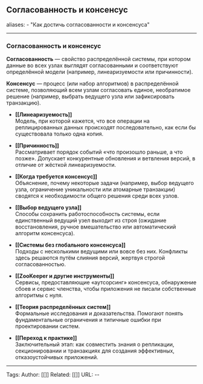 ## Согласованность и консенсус
aliases: 
	- "Как достичь согласованности и консенсуса"

---

### Согласованность и консенсус 


**Согласованность** — свойство распределённой системы, при котором данные во всех узлах выглядят согласованными и соответствуют определённой модели (например, линеаризуемости или причинности).

**Консенсус** — процесс (или набор алгоритмов) в распределённой системе, позволяющий всем узлам согласовать единое, необратимое решение (например, выбрать ведущего узла или зафиксировать транзакцию).

- **[[Линеаризуемость]]**  
    Модель, при которой кажется, что все операции на реплицированных данных происходят последовательно, как если бы существовала только одна копия.
    
- **[[Причинность]]**  
    Рассматривает порядок событий «что произошло раньше, а что позже». Допускает конкурентные обновления и ветвления версий, в отличие от жёсткой линеаризуемости.
    
- **[[Когда требуется консенсус]]**  
    Объяснение, почему некоторые задачи (например, выбор ведущего узла, ограничение уникальности или атомарные транзакции) сводятся к необходимости общего решения среди всех узлов.
    
- **[[Выбор ведущего узла]]**  
    Способы сохранить работоспособность системы, если единственный ведущий узел выходит из строя (ожидание восстановления, ручное вмешательство или автоматический алгоритм консенсуса).
    
- **[[Системы без глобального консенсуса]]**  
    Подходы с несколькими ведущими или вовсе без них. Конфликты здесь решаются путём слияния версий, жертвуя строгой согласованностью.
    
- **[[ZooKeeper и другие инструменты]]**  
    Сервисы, предоставляющие «аутсорсинг» консенсуса, обнаружение сбоев и сервис членства, чтобы приложения не писали собственные алгоритмы с нуля.
    
- **[[Теория распределённых систем]]**  
    Формальные исследования и доказательства. Помогают понять фундаментальные ограничения и типичные ошибки при проектировании систем.
    
- **[[Переход к практике]]**  
    Заключительный этап: как совместить знания о репликации, секционировании и транзакциях для создания эффективных, отказоустойчивых приложений.

---
Tags:
Author: [[]]
Related: [[]]
URL: -- 